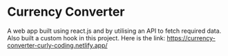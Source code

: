 # Currency Converter
A web app built using react.js and by utilising an API to fetch required data. Also built a custom hook in this project.
Here is the link:
https://currency-converter-curly-coding.netlify.app/